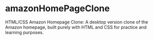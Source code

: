 # amazonHomePageClone
HTML/CSS Amazon Homepage Clone: A desktop version clone of the Amazon homepage, built purely with HTML and CSS for practice and learning purposes.
